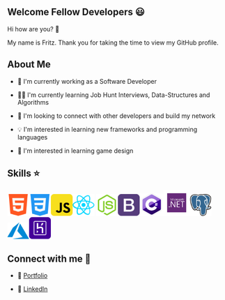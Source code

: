 ## Welcome Fellow Developers 😃

Hi how are you? 👋

My name is Fritz. Thank you for taking the time to view my GitHub profile.

## About Me

- 🌅 I'm currently working as a Software Developer

- 👨‍🎓 I'm currently learning Job Hunt Interviews, Data-Structures and Algorithms

- 🤝 I'm looking to connect with other developers and build my network

- 💡 I'm interested in learning new frameworks and programming languages

- 🌈 I'm interested in learning game design

## Skills ⭐

<img width="50"  src="./images/html_icon.png"><img width="50"  src="./images/css_icon.png"><img width="50"  src="./images/javascript_icon.png"><img width="50"  src="./images/react_icon.png">
<img width="50"  src="./images/node_icon.png"><img width="50"  src="./images/bootstrap_icon.png"><img width="55"  src="./images/csharp_icon.png"><img width="60"  src="./images/aspnet_icon.png"><img width="50"  src="./images/postgresql_icon.png"><img width="50"  src="./images/azure_icon.png"><img width="50"  src="./images/heroku_icon.png">

## Connect with me 🙌

- 🌱 [Portfolio](https://www.fritzsolibio.ca/)

- 📰 [LinkedIn](https://www.linkedin.com/in/fritz-solibio-4aa9b321b/)
